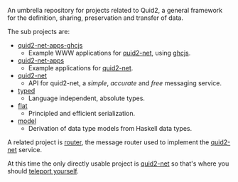 An umbrella repository for projects related to Quid2, a general framework for the definition, sharing, preservation and transfer of data.

The sub projects are:
* [quid2-net-apps-ghcjs](https://github.com/tittoassini/quid2-net-apps-ghcjs)
  * Example WWW applications for [quid2-net](https://github.com/tittoassini/quid2-net), using [ghcjs](https://github.com/ghcjs/ghcjs).
* [quid2-net-apps](https://github.com/tittoassini/quid2-net-apps)
  * Example applications for [quid2-net](https://github.com/tittoassini/quid2-net).
* [quid2-net](https://github.com/tittoassini/quid2-net)
  * API for quid2-net, a *simple*, *accurate* and *free* messaging service.
* [typed](https://github.com/tittoassini/typed)
  * Language independent, absolute types.
* [flat](https://github.com/tittoassini/flat)
  * Principled and efficient serialization.
* [model](https://github.com/tittoassini/model)
  * Derivation of data type models from Haskell data types.

A related project is [router](https://github.com/tittoassini/router), the message router used to implement the [quid2-net](https://github.com/tittoassini/quid2-net) service.

At this time the only directly usable project is [quid2-net](https://github.com/tittoassini/quid2-net) so that's where you should [teleport yourself](https://github.com/tittoassini/quid2-net).

